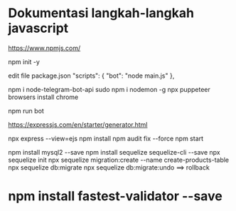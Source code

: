 # Dokumentasi langkah-langkah javascript

https://www.npmjs.com/

npm init -y

edit file package.json
"scripts": {
"bot": "node main.js"
},

npm i node-telegram-bot-api
sudo npm i nodemon -g
npx puppeteer browsers install chrome

npm run bot

https://expressjs.com/en/starter/generator.html

npx express --view=ejs
npm install
npm audit fix --force
npm start

npm install mysql2 --save
npm install sequelize sequelize-cli --save
npx sequelize init
npx sequelize migration:create --name create-products-table
npx sequelize db:migrate
npx sequelize db:migrate:undo ==> rollback

# npm install fastest-validator --save
